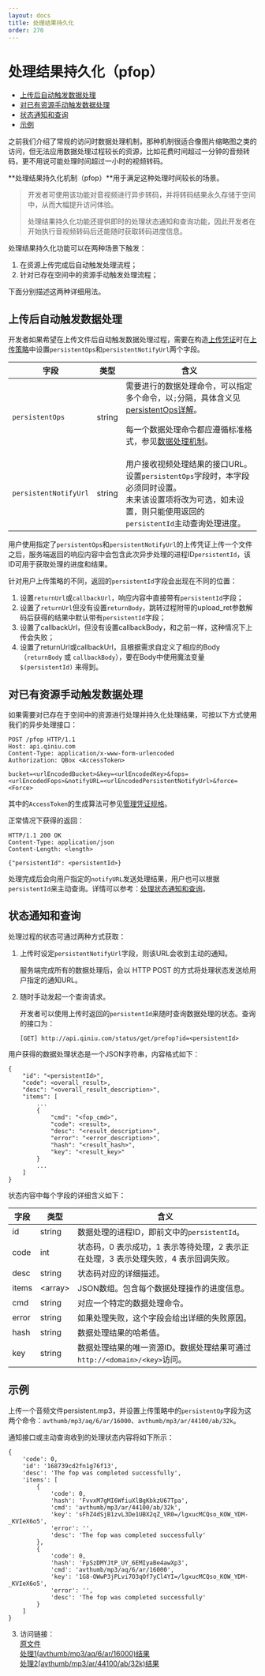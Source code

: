 ```yaml
---
layout: docs
title: 处理结果持久化
order: 270
---
```


<a id="pfop"></a>
# 处理结果持久化（pfop）

- [上传后自动触发数据处理](#pfop-upload)
- [对已有资源手动触发数据处理](#pfop-existing-resource)
- [状态通知和查询](#pfop-status)
- [示例](#pfop-example)

之前我们介绍了常规的访问时数据处理机制，那种机制很适合像图片缩略图之类的访问，但无法应用数据处理过程较长的资源，比如花费时间超过一分钟的音频转码，更不用说可能处理时间超过一小时的视频转码。

**处理结果持久化机制（pfop）**用于满足这种处理时间较长的场景。

> 开发者可使用该功能对音视频进行异步转码，并将转码结果永久存储于空间中，从而大幅提升访问体验。
> 
> 处理结果持久化功能还提供即时的处理状态通知和查询功能，因此开发者在开始执行音视频转码后还能随时获取转码进度信息。

处理结果持久化功能可以在两种场景下触发：

1. 在资源上传完成后自动触发处理流程；
1. 针对已存在空间中的资源手动触发处理流程；

下面分别描述这两种详细用法。

<a id="pfop-upload"></a>
## 上传后自动触发数据处理

开发者如果希望在上传文件后自动触发数据处理过程，需要在构造[上传凭证][uploadTokenHref]时在[上传策略][putPolicyHref]中设置`persistentOps`和`persistentNotifyUrl`两个字段。  

字段                   | 类型    | 含义
--------------------- | ------ | -------------
`persistentOps`       | string | 需要进行的数据处理命令，可以指定多个命令，以`;`分隔，具体含义见[persistentOps详解](/docs/v6/api/reference/security/put-policy.html#put-policy-persistent-ops-explanation)。<p>每一个数据处理命令都应遵循标准格式，参见[数据处理机制][fopHref]。
`persistentNotifyUrl` | string | 用户接收视频处理结果的接口URL。<br>设置`persistentOps`字段时，本字段必须同时设置。<br>未来该设置项将改为可选，如未设置，则只能使用返回的`persistentId`主动查询处理进度。

用户使用指定了`persistentOps`和`persistentNotifyUrl`的上传凭证上传一个文件之后，服务端返回的响应内容中会包含此次异步处理的进程ID`persistentId`，该ID可用于获取处理的进度和结果。

针对用户上传策略的不同，返回的`persistentId`字段会出现在不同的位置：

1.  设置`returnUrl`或`callbackUrl`，响应内容中直接带有`persistentId`字段；
1.  设置了`returnUrl`但没有设置`returnBody`，跳转过程附带的upload_ret参数解码后获得的结果中默认带有`persistentId`字段；  
1.  设置了callbackUrl，但没有设置callbackBody，和之前一样，这种情况下上传会失败；  
1.  设置了returnUrl或callbackUrl，且根据需求自定义了相应的Body（`returnBody` 或 `callbackBody`），要在Body中使用魔法变量`$(persistentId)` 来得到。  

<a id="pfop-existing-resource"></a>
## 对已有资源手动触发数据处理

如果需要对已存在于空间中的资源进行处理并持久化处理结果，可按以下方式使用我们的异步处理接口：  

```
POST /pfop HTTP/1.1
Host: api.qiniu.com  
Content-Type: application/x-www-form-urlencoded  
Authorization: QBox <AccessToken>  

bucket=<urlEncodedBucket>&key=<urlEncodedKey>&fops=<urlEncodedFops>&notifyURL=<urlEncodedPersistentNotifyUrl>&force=<Force>
```

其中的`AccessToken`的生成算法可参见[管理凭证规格][accessTokenHref]。
  
正常情况下获得的返回：

```
HTTP/1.1 200 OK
Content-Type: application/json
Content-Length: <length>

{"persistentId": <persistentId>}
```

处理完成后会向用户指定的`notifyURL`发送处理结果，用户也可以根据`persistentId`来主动查询。详情可以参考：[处理状态通知和查询](#pfop-status)。

<a id="pfop-status"></a>
## 状态通知和查询

处理过程的状态可通过两种方式获取：

1. 上传时设定`persistentNotifyUrl`字段，则该URL会收到主动的通知。

	服务端完成所有的数据处理后，会以 HTTP POST 的方式将处理状态发送给用户指定的通知URL。

1. 随时手动发起一个查询请求。

	开发者可以使用上传时返回的`persistentId`来随时查询数据处理的状态。查询的接口为：  

	```
	[GET] http://api.qiniu.com/status/get/prefop?id=<persistentId>  
	```

用户获得的数据处理状态是一个JSON字符串，内容格式如下：  

```
{
    "id": "<persistentId>",
    "code": <overall_result>,
    "desc": "<overall_result_description>",
    "items": [
    	...
    	{
    		"cmd": "<fop_cmd>",
    		"code": <result>,
    		"desc": "<result_description>",
    		"error": "<error_description>",
    		"hash": "<result_hash>",
    		"key": "<result_key>"
    	}
    	...
    ]
}
```

状态内容中每个字段的详细含义如下：

字段     | 类型    | 含义
------- | ------ | ---------------------
id    | string | 数据处理的进程ID，即前文中的`persistentId`。
code  | int    | 状态码，0 表示成功，1 表示等待处理，2 表示正在处理，3 表示处理失败，4 表示回调失败。
desc  | string | 状态码对应的详细描述。
items | \<array\> | JSON数组。包含每个数据处理操作的进度信息。
cmd   | string | 对应一个特定的数据处理命令。
error | string | 如果处理失败，这个字段会给出详细的失败原因。
hash  | string | 数据处理结果的哈希值。
key   | string | 数据处理结果的唯一资源ID。数据处理结果可通过`http://<domain>/<key>`访问。

<a id="pfop-example"></a>
## 示例

上传一个音频文件persistent.mp3，并设置上传策略中的`persistentOp`字段为这两个命令：`avthumb/mp3/aq/6/ar/16000`、`avthumb/mp3/ar/44100/ab/32k`。  

通知接口或主动查询收到的处理状态内容将如下所示：  

```
{  
    'code': 0,  
    'id': '168739cd2fn1g76f13',   
    'desc': 'The fop was completed successfully',  
    'items': [  
        {
            'code': 0, 
            'hash': 'FvvxM7gMI6WfiuXlBgKbkzU67Tpa', 
            'cmd': 'avthumb/mp3/ar/44100/ab/32k', 
            'key': 'sFhZ4dSjB1zvL3De1UBX2qZ_VR0=/lgxucMCQso_KOW_YDM-_KVIeX6o5', 
            'error': '', 
            'desc': 'The fop was completed successfully'
        },   
        {
            'code': 0, 
            'hash': 'FpSzDMYJtP_UY_6EMIyaBe4awXp3', 
            'cmd': 'avthumb/mp3/aq/6/ar/16000', 
            'key': '1G8-OWwP3jPLvi7O3qOf7yCl4YI=/lgxucMCQso_KOW_YDM-_KVIeX6o5', 
            'error': '', 
            'desc': 'The fop was completed successfully'
        }  
    ]  
}
```

3. 访问链接：  
[原文件](http://t-test.qiniudn.com/persistent.mp3)  
[处理1(avthumb/mp3/aq/6/ar/16000)结果](http://t-test.qiniudn.com/1G8-OWwP3jPLvi7O3qOf7yCl4YI=/lgxucMCQso_KOW_YDM-_KVIeX6o5)  
[处理2(avthumb/mp3/ar/44100/ab/32k)结果](http://t-test.qiniudn.com/sFhZ4dSjB1zvL3De1UBX2qZ_VR0=/lgxucMCQso_KOW_YDM-_KVIeX6o5)   

[putPolicyHref]:			/docs/v6/api/reference/security/put-policy.html "上传策略"
[uploadTokenHref]:			/docs/v6/api/reference/security/upload-token.html "上传凭证"
[accessTokenHref]:         /docs/v6/api/reference/security/access-token.html "管理凭证"
[fopHref]:					/docs/v6/api/overview/fop/fop/fop.html "数据处理"
